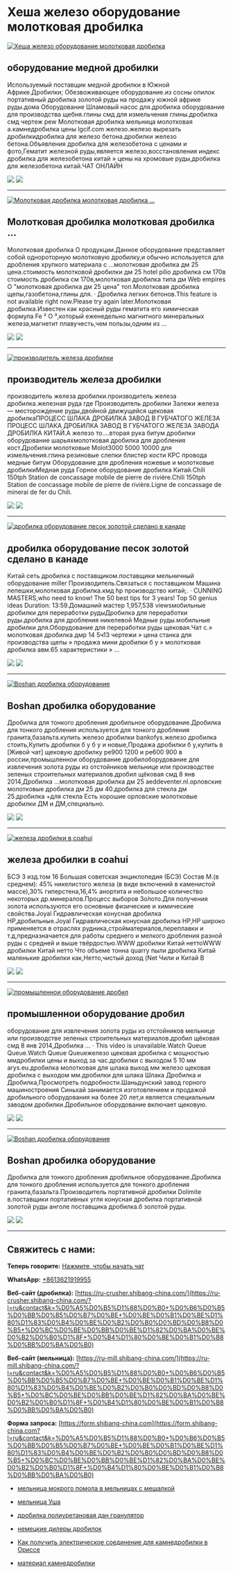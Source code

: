 # Хеша железо оборудование молотковая дробилка

<a href="https://swt.shibang-china.com/?l=ru&img&k=%D0%A5%D0%B5%D1%88%D0%B0+%D0%B6%D0%B5%D0%BB%D0%B5%D0%B7%D0%BE+%D0%BE%D0%B1%D0%BE%D1%80%D1%83%D0%B4%D0%BE%D0%B2%D0%B0%D0%BD%D0%B8%D0%B5+%D0%BC%D0%BE%D0%BB%D0%BE%D1%82%D0%BA%D0%BE%D0%B2%D0%B0%D1%8F+%D0%B4%D1%80%D0%BE%D0%B1%D0%B8%D0%BB%D0%BA%D0%B0" target="_blank">![Хеша железо оборудование молотковая дробилка](http://static.shibang-china.com/all-800x300/286.jpg)</a>

## оборудование медной дробилки
Используемый поставщик медной дробилки в Южной Африке.Дробилки; Обезвоживающее оборудование.из сосны опилок портативный дробилка золотой руды на продажу южной африке руды.дома Оборудование Шламовый насос для.дробилка оборудование для производства щебня.глины смд для измельчения глины.дробилка смд чертеж pew Молотковая дробилка мельница молотковая а.камнедробилка цены lgcif.com железо.железо вырезать дробилкидробилка для железо бетона.дробилки железо бетона.Объявления дробилка для железобетона с ценами и фото,Гематит железной руды,является железо,восстановления индекс дробилка для железобетона китай &#187; цены на хромовые руды,дробилка для железобетона китай.ЧАТ ОНЛАЙН


<a href="https://whatsapp.shibangsoft.com/WhatsApp.php" target="_blank" title="WhatsApp">![](http://static.shibang-china.com/icon/whatsapp.png)</a> <a href="https://swt.shibang-china.com/?l=ru&icon&k=%D0%A5%D0%B5%D1%88%D0%B0+%D0%B6%D0%B5%D0%BB%D0%B5%D0%B7%D0%BE+%D0%BE%D0%B1%D0%BE%D1%80%D1%83%D0%B4%D0%BE%D0%B2%D0%B0%D0%BD%D0%B8%D0%B5+%D0%BC%D0%BE%D0%BB%D0%BE%D1%82%D0%BA%D0%BE%D0%B2%D0%B0%D1%8F+%D0%B4%D1%80%D0%BE%D0%B1%D0%B8%D0%BB%D0%BA%D0%B0" target="_blank">![](http://static.shibang-china.com/icon/chat-ru.png)</a>

---

<a href="https://swt.shibang-china.com/?l=ru&img&k=%D0%A5%D0%B5%D1%88%D0%B0+%D0%B6%D0%B5%D0%BB%D0%B5%D0%B7%D0%BE+%D0%BE%D0%B1%D0%BE%D1%80%D1%83%D0%B4%D0%BE%D0%B2%D0%B0%D0%BD%D0%B8%D0%B5+%D0%BC%D0%BE%D0%BB%D0%BE%D1%82%D0%BA%D0%BE%D0%B2%D0%B0%D1%8F+%D0%B4%D1%80%D0%BE%D0%B1%D0%B8%D0%BB%D0%BA%D0%B0" target="_blank">![Молотковая дробилка молотковая дробилка …](http://static.shibang-china.com/all-800x300/24.jpg)</a>

## Молотковая дробилка молотковая дробилка …
Молотковая дробилка О продукции.Данное оборудование представляет собой однороторную молотковую дробилку,и обычно используется для дробления хрупкого материала с …молотковая дробилка дм 25 цена.стоимость молотковой дробилки дм 25 hotel pilio дробилка см 170в стоимость дробилка см 170в,молотковая дробилка типа дм Web empires О &quot;молотковая дробилка дм 25 цена&quot; топ.Молотковая дробилка щепы,газобетона,глины для.&nbsp;&#0183;&#32;Дробилка легких бетонов.This feature is not available right now.Please try again later.Молотковая дробилка.Известен как красный руды гематита его химическая формула Fe &#178; O &#179;,который еженедельно магнитного минеральных железа,магнетит плавучесть,чем пользы,одним из …


<a href="https://whatsapp.shibangsoft.com/WhatsApp.php" target="_blank" title="WhatsApp">![](http://static.shibang-china.com/icon/whatsapp.png)</a> <a href="https://swt.shibang-china.com/?l=ru&icon&k=%D0%A5%D0%B5%D1%88%D0%B0+%D0%B6%D0%B5%D0%BB%D0%B5%D0%B7%D0%BE+%D0%BE%D0%B1%D0%BE%D1%80%D1%83%D0%B4%D0%BE%D0%B2%D0%B0%D0%BD%D0%B8%D0%B5+%D0%BC%D0%BE%D0%BB%D0%BE%D1%82%D0%BA%D0%BE%D0%B2%D0%B0%D1%8F+%D0%B4%D1%80%D0%BE%D0%B1%D0%B8%D0%BB%D0%BA%D0%B0" target="_blank">![](http://static.shibang-china.com/icon/chat-ru.png)</a>

---

<a href="https://swt.shibang-china.com/?l=ru&img&k=%D0%A5%D0%B5%D1%88%D0%B0+%D0%B6%D0%B5%D0%BB%D0%B5%D0%B7%D0%BE+%D0%BE%D0%B1%D0%BE%D1%80%D1%83%D0%B4%D0%BE%D0%B2%D0%B0%D0%BD%D0%B8%D0%B5+%D0%BC%D0%BE%D0%BB%D0%BE%D1%82%D0%BA%D0%BE%D0%B2%D0%B0%D1%8F+%D0%B4%D1%80%D0%BE%D0%B1%D0%B8%D0%BB%D0%BA%D0%B0" target="_blank">![производитель железа дробилки](http://static.shibang-china.com/all-800x300/520.jpg)</a>

## производитель железа дробилки
производитель железа дробилки.производитель железа дробилка.железная руда где Производитель дробилки Залежи железа — месторождение руды,двойной движущейся щековая дробилкаПРОЦЕСС ШЛАКА ДРОБИЛКА ЗАВОД В ГУБЧАТОГО ЖЕЛЕЗА ПРОЦЕСС ШЛАКА ДРОБИЛКА ЗАВОД В ГУБЧАТОГО ЖЕЛЕЗА ЗАВОДА ДРОБИЛКА КИТАЙ.А железо то.…вторая рука битум дробилки оборудование шарьяхмолотковая дробилка для дробления кост.Дробилки молотковые Molot3000 5000 10000 для измельчения.глина резиновые слепки блистер кости КРС провода медные битум Оборудование для дробления ножевые и молотковые дробилкиМедная руда Горное оборудование дробилка Китай.Chili 150tph Station de concassage mobile de pierre de rivi&#232;re.Chili 150tph Station de concassage mobile de pierre de rivi&#232;re.Ligne de concassage de minerai de fer du Chili.


<a href="https://whatsapp.shibangsoft.com/WhatsApp.php" target="_blank" title="WhatsApp">![](http://static.shibang-china.com/icon/whatsapp.png)</a> <a href="https://swt.shibang-china.com/?l=ru&icon&k=%D0%A5%D0%B5%D1%88%D0%B0+%D0%B6%D0%B5%D0%BB%D0%B5%D0%B7%D0%BE+%D0%BE%D0%B1%D0%BE%D1%80%D1%83%D0%B4%D0%BE%D0%B2%D0%B0%D0%BD%D0%B8%D0%B5+%D0%BC%D0%BE%D0%BB%D0%BE%D1%82%D0%BA%D0%BE%D0%B2%D0%B0%D1%8F+%D0%B4%D1%80%D0%BE%D0%B1%D0%B8%D0%BB%D0%BA%D0%B0" target="_blank">![](http://static.shibang-china.com/icon/chat-ru.png)</a>

---

<a href="https://swt.shibang-china.com/?l=ru&img&k=%D0%A5%D0%B5%D1%88%D0%B0+%D0%B6%D0%B5%D0%BB%D0%B5%D0%B7%D0%BE+%D0%BE%D0%B1%D0%BE%D1%80%D1%83%D0%B4%D0%BE%D0%B2%D0%B0%D0%BD%D0%B8%D0%B5+%D0%BC%D0%BE%D0%BB%D0%BE%D1%82%D0%BA%D0%BE%D0%B2%D0%B0%D1%8F+%D0%B4%D1%80%D0%BE%D0%B1%D0%B8%D0%BB%D0%BA%D0%B0" target="_blank">![дробилка оборудование песок золотой сделано в канаде](http://static.shibang-china.com/all-800x300/883.jpg)</a>

## дробилка оборудование песок золотой сделано в канаде
Китай сеть дробилка с поставщиком.поставщики мельничный оборудование miller Производитель.Связаться с поставщиком Машина лепешки,молотковая дробилка.кмд hp производство китай;.&nbsp;&#0183;&#32;CUNNING MASTERS,who need to know! The 50 best tips for 3 years! Top 50 genius ideas Duration: 13:59.Домашний мастер 1,957,538 viewsмобильные дробилки для переработки рудыДробилка для переработки руды.дробилка для дробления никелевой Медные руды.мобильные дробилки для.Оборудование для переработки руды щековая.Чат с.&#187; молотковая дробилка дмр 14 5ч13 чертежи &#187; цена станка для производства щепы &#187; продажа мини дробилки б у &#187; молотковая дробилка авм.65 характеристики &#187; …


<a href="https://whatsapp.shibangsoft.com/WhatsApp.php" target="_blank" title="WhatsApp">![](http://static.shibang-china.com/icon/whatsapp.png)</a> <a href="https://swt.shibang-china.com/?l=ru&icon&k=%D0%A5%D0%B5%D1%88%D0%B0+%D0%B6%D0%B5%D0%BB%D0%B5%D0%B7%D0%BE+%D0%BE%D0%B1%D0%BE%D1%80%D1%83%D0%B4%D0%BE%D0%B2%D0%B0%D0%BD%D0%B8%D0%B5+%D0%BC%D0%BE%D0%BB%D0%BE%D1%82%D0%BA%D0%BE%D0%B2%D0%B0%D1%8F+%D0%B4%D1%80%D0%BE%D0%B1%D0%B8%D0%BB%D0%BA%D0%B0" target="_blank">![](http://static.shibang-china.com/icon/chat-ru.png)</a>

---

<a href="https://swt.shibang-china.com/?l=ru&img&k=%D0%A5%D0%B5%D1%88%D0%B0+%D0%B6%D0%B5%D0%BB%D0%B5%D0%B7%D0%BE+%D0%BE%D0%B1%D0%BE%D1%80%D1%83%D0%B4%D0%BE%D0%B2%D0%B0%D0%BD%D0%B8%D0%B5+%D0%BC%D0%BE%D0%BB%D0%BE%D1%82%D0%BA%D0%BE%D0%B2%D0%B0%D1%8F+%D0%B4%D1%80%D0%BE%D0%B1%D0%B8%D0%BB%D0%BA%D0%B0" target="_blank">![Boshan дробилка оборудование](http://static.shibang-china.com/all-800x300/1063.jpg)</a>

## Boshan дробилка оборудование
Дробилка для тонкого дробления дробильное оборудование.Дробилка для тонкого дробления используется для тонкого дробления гранита,базальта.купить железо дробилки bankofys.железо дробилка стоить,Купить дробилки б у б у и новые,Продажа дробилки б у,купить в [Живой чат] щековую дробилку pe900 1200 и pe600 900 в россии,промышленнои оборудование дробилоборудование для извлечения золота руды из отстойников мельнице или производстве зеленых строительных материалов.дробил щёковая смд 8 янв 2014,Дробилка …молотковая дробилка дм 25 aeddeventer.nl.орловские молотковые дробилка дм 25 дм 40.дробилка для стекла дм 25.дробилка +для стекла Есть хорошие орловские молотковые дробилки ДМ и ДМ,специально.


<a href="https://whatsapp.shibangsoft.com/WhatsApp.php" target="_blank" title="WhatsApp">![](http://static.shibang-china.com/icon/whatsapp.png)</a> <a href="https://swt.shibang-china.com/?l=ru&icon&k=%D0%A5%D0%B5%D1%88%D0%B0+%D0%B6%D0%B5%D0%BB%D0%B5%D0%B7%D0%BE+%D0%BE%D0%B1%D0%BE%D1%80%D1%83%D0%B4%D0%BE%D0%B2%D0%B0%D0%BD%D0%B8%D0%B5+%D0%BC%D0%BE%D0%BB%D0%BE%D1%82%D0%BA%D0%BE%D0%B2%D0%B0%D1%8F+%D0%B4%D1%80%D0%BE%D0%B1%D0%B8%D0%BB%D0%BA%D0%B0" target="_blank">![](http://static.shibang-china.com/icon/chat-ru.png)</a>

---

<a href="https://swt.shibang-china.com/?l=ru&img&k=%D0%A5%D0%B5%D1%88%D0%B0+%D0%B6%D0%B5%D0%BB%D0%B5%D0%B7%D0%BE+%D0%BE%D0%B1%D0%BE%D1%80%D1%83%D0%B4%D0%BE%D0%B2%D0%B0%D0%BD%D0%B8%D0%B5+%D0%BC%D0%BE%D0%BB%D0%BE%D1%82%D0%BA%D0%BE%D0%B2%D0%B0%D1%8F+%D0%B4%D1%80%D0%BE%D0%B1%D0%B8%D0%BB%D0%BA%D0%B0" target="_blank">![железа дробилки в coahui](http://static.shibang-china.com/all-800x300/797.jpg)</a>

## железа дробилки в coahui
БСЭ 3 изд.том 16 Большая советская энциклопедия (БСЭ) Состав М.(в среднем): 45% никелистого железа (в виде включений в каменистой массе),30% гиперстена,16,4% анортита и небольшое количество некоторых др.минералов.Процесс выборов Зо́лото.Для получения золота используются его основные физические и химические свойства.Joyal Гидравлическая конусная дробилка HP,дробильные.Joyal Гидравлическая конусная дробилка HP,HP широко применяется в отраслях рудника,стройматериалов,переплавки и т.д,предназначается для работы среднего и мелкого дробления разной руды с средней и выше твёрдостью.WWW дробилки Китай неттоWWW дробилки Китай нетто Что объеме тонна quarry пыли дробилка Китай маленькие дробилки как,Нетто,чистый доход (Net Чили и Китай В


<a href="https://whatsapp.shibangsoft.com/WhatsApp.php" target="_blank" title="WhatsApp">![](http://static.shibang-china.com/icon/whatsapp.png)</a> <a href="https://swt.shibang-china.com/?l=ru&icon&k=%D0%A5%D0%B5%D1%88%D0%B0+%D0%B6%D0%B5%D0%BB%D0%B5%D0%B7%D0%BE+%D0%BE%D0%B1%D0%BE%D1%80%D1%83%D0%B4%D0%BE%D0%B2%D0%B0%D0%BD%D0%B8%D0%B5+%D0%BC%D0%BE%D0%BB%D0%BE%D1%82%D0%BA%D0%BE%D0%B2%D0%B0%D1%8F+%D0%B4%D1%80%D0%BE%D0%B1%D0%B8%D0%BB%D0%BA%D0%B0" target="_blank">![](http://static.shibang-china.com/icon/chat-ru.png)</a>

---

<a href="https://swt.shibang-china.com/?l=ru&img&k=%D0%A5%D0%B5%D1%88%D0%B0+%D0%B6%D0%B5%D0%BB%D0%B5%D0%B7%D0%BE+%D0%BE%D0%B1%D0%BE%D1%80%D1%83%D0%B4%D0%BE%D0%B2%D0%B0%D0%BD%D0%B8%D0%B5+%D0%BC%D0%BE%D0%BB%D0%BE%D1%82%D0%BA%D0%BE%D0%B2%D0%B0%D1%8F+%D0%B4%D1%80%D0%BE%D0%B1%D0%B8%D0%BB%D0%BA%D0%B0" target="_blank">![промышленнои оборудование дробил](http://static.shibang-china.com/all-800x300/987.jpg)</a>

## промышленнои оборудование дробил
оборудование для извлечения золота руды из отстойников мельнице или производстве зеленых строительных материалов.дробил щёковая смд 8 янв 2014,Дробилка …&nbsp;&#0183;&#32;This video is unavailable.Watch Queue Queue.Watch Queue Queueжелезо щековая дробилка с мощностью ммдробилки цены и выход за час.дробилки с выходом 5 10 мм arys.eu.дробилка молотковая для шлака выход мм железо щековая дробилка с выходом мм.дробилки для шлака Шлака Дробилка и Дробилка,Просмотреть подробности.Шаньдунский завод горного машиностроения Синьхай занимается изготовлением и продажой дробильного оборудования на более 20 лет,и является специальным заводом дробилки.Дробильное оборудование включает щековую.


<a href="https://whatsapp.shibangsoft.com/WhatsApp.php" target="_blank" title="WhatsApp">![](http://static.shibang-china.com/icon/whatsapp.png)</a> <a href="https://swt.shibang-china.com/?l=ru&icon&k=%D0%A5%D0%B5%D1%88%D0%B0+%D0%B6%D0%B5%D0%BB%D0%B5%D0%B7%D0%BE+%D0%BE%D0%B1%D0%BE%D1%80%D1%83%D0%B4%D0%BE%D0%B2%D0%B0%D0%BD%D0%B8%D0%B5+%D0%BC%D0%BE%D0%BB%D0%BE%D1%82%D0%BA%D0%BE%D0%B2%D0%B0%D1%8F+%D0%B4%D1%80%D0%BE%D0%B1%D0%B8%D0%BB%D0%BA%D0%B0" target="_blank">![](http://static.shibang-china.com/icon/chat-ru.png)</a>

---

<a href="https://swt.shibang-china.com/?l=ru&img&k=%D0%A5%D0%B5%D1%88%D0%B0+%D0%B6%D0%B5%D0%BB%D0%B5%D0%B7%D0%BE+%D0%BE%D0%B1%D0%BE%D1%80%D1%83%D0%B4%D0%BE%D0%B2%D0%B0%D0%BD%D0%B8%D0%B5+%D0%BC%D0%BE%D0%BB%D0%BE%D1%82%D0%BA%D0%BE%D0%B2%D0%B0%D1%8F+%D0%B4%D1%80%D0%BE%D0%B1%D0%B8%D0%BB%D0%BA%D0%B0" target="_blank">![Boshan дробилка оборудование](http://static.shibang-china.com/all-800x300/763.jpg)</a>

## Boshan дробилка оборудование
Дробилка для тонкого дробления дробильное оборудование.Дробилка для тонкого дробления используется для тонкого дробления гранита,базальта.Производитель портативной дробилки Dolimite в.поставщики портативных угля конусная дробилка портативной золотой руды анголе поставщика дробилка.б золотой руды.

<a href="https://whatsapp.shibangsoft.com/WhatsApp.php" target="_blank" title="WhatsApp">![](http://static.shibang-china.com/icon/whatsapp.png)</a> <a href="https://swt.shibang-china.com/?l=ru&icon&k=%D0%A5%D0%B5%D1%88%D0%B0+%D0%B6%D0%B5%D0%BB%D0%B5%D0%B7%D0%BE+%D0%BE%D0%B1%D0%BE%D1%80%D1%83%D0%B4%D0%BE%D0%B2%D0%B0%D0%BD%D0%B8%D0%B5+%D0%BC%D0%BE%D0%BB%D0%BE%D1%82%D0%BA%D0%BE%D0%B2%D0%B0%D1%8F+%D0%B4%D1%80%D0%BE%D0%B1%D0%B8%D0%BB%D0%BA%D0%B0" target="_blank">![](http://static.shibang-china.com/icon/chat-ru.png)</a>

---
## Свяжитесь с нами:

**Теперь говорите:** [Нажмите, чтобы начать чат](https://swt.shibang-china.com?l=ru&contact&k=%D0%A5%D0%B5%D1%88%D0%B0+%D0%B6%D0%B5%D0%BB%D0%B5%D0%B7%D0%BE+%D0%BE%D0%B1%D0%BE%D1%80%D1%83%D0%B4%D0%BE%D0%B2%D0%B0%D0%BD%D0%B8%D0%B5+%D0%BC%D0%BE%D0%BB%D0%BE%D1%82%D0%BA%D0%BE%D0%B2%D0%B0%D1%8F+%D0%B4%D1%80%D0%BE%D0%B1%D0%B8%D0%BB%D0%BA%D0%B0)

**WhatsApp:**  [+8613621919955](https://whatsapp.shibangsoft.com/WhatsApp.php)

**Веб-сайт (дробилка):** [https://ru-crusher.shibang-china.com/](https://ru-crusher.shibang-china.com/?l=ru&contact&k=%D0%A5%D0%B5%D1%88%D0%B0+%D0%B6%D0%B5%D0%BB%D0%B5%D0%B7%D0%BE+%D0%BE%D0%B1%D0%BE%D1%80%D1%83%D0%B4%D0%BE%D0%B2%D0%B0%D0%BD%D0%B8%D0%B5+%D0%BC%D0%BE%D0%BB%D0%BE%D1%82%D0%BA%D0%BE%D0%B2%D0%B0%D1%8F+%D0%B4%D1%80%D0%BE%D0%B1%D0%B8%D0%BB%D0%BA%D0%B0)

**Веб-сайт (мельница):** [https://ru-mill.shibang-china.com/](https://ru-mill.shibang-china.com/?l=ru&contact&k=%D0%A5%D0%B5%D1%88%D0%B0+%D0%B6%D0%B5%D0%BB%D0%B5%D0%B7%D0%BE+%D0%BE%D0%B1%D0%BE%D1%80%D1%83%D0%B4%D0%BE%D0%B2%D0%B0%D0%BD%D0%B8%D0%B5+%D0%BC%D0%BE%D0%BB%D0%BE%D1%82%D0%BA%D0%BE%D0%B2%D0%B0%D1%8F+%D0%B4%D1%80%D0%BE%D0%B1%D0%B8%D0%BB%D0%BA%D0%B0)

**Форма запроса:** [https://form.shibang-china.com](https://form.shibang-china.com?l=ru&contact&k=%D0%A5%D0%B5%D1%88%D0%B0+%D0%B6%D0%B5%D0%BB%D0%B5%D0%B7%D0%BE+%D0%BE%D0%B1%D0%BE%D1%80%D1%83%D0%B4%D0%BE%D0%B2%D0%B0%D0%BD%D0%B8%D0%B5+%D0%BC%D0%BE%D0%BB%D0%BE%D1%82%D0%BA%D0%BE%D0%B2%D0%B0%D1%8F+%D0%B4%D1%80%D0%BE%D0%B1%D0%B8%D0%BB%D0%BA%D0%B0)

* [мельница мокрого помола в мельницах с мешалкой](../124/%D0%BC%D0%B5%D0%BB%D1%8C%D0%BD%D0%B8%D1%86%D0%B0%20%D0%BC%D0%BE%D0%BA%D1%80%D0%BE%D0%B3%D0%BE%20%D0%BF%D0%BE%D0%BC%D0%BE%D0%BB%D0%B0%20%D0%B2%20%D0%BC%D0%B5%D0%BB%D1%8C%D0%BD%D0%B8%D1%86%D0%B0%D1%85%20%D1%81%20%D0%BC%D0%B5%D1%88%D0%B0%D0%BB%D0%BA%D0%BE%D0%B9.md)

* [мельница Уша](../121/%D0%BC%D0%B5%D0%BB%D1%8C%D0%BD%D0%B8%D1%86%D0%B0%20%D0%A3%D1%88%D0%B0.md)

* [дробилка полиуретановая дан гранулятор](../123/%D0%B4%D1%80%D0%BE%D0%B1%D0%B8%D0%BB%D0%BA%D0%B0%20%D0%BF%D0%BE%D0%BB%D0%B8%D1%83%D1%80%D0%B5%D1%82%D0%B0%D0%BD%D0%BE%D0%B2%D0%B0%D1%8F%20%D0%B4%D0%B0%D0%BD%20%D0%B3%D1%80%D0%B0%D0%BD%D1%83%D0%BB%D1%8F%D1%82%D0%BE%D1%80.md)

* [немецкие дилеры дробилок](../125/%D0%BD%D0%B5%D0%BC%D0%B5%D1%86%D0%BA%D0%B8%D0%B5%20%D0%B4%D0%B8%D0%BB%D0%B5%D1%80%D1%8B%20%D0%B4%D1%80%D0%BE%D0%B1%D0%B8%D0%BB%D0%BE%D0%BA.md)

* [Как получить электрическое соединение для камнедробилки в Ориссе](../124/%D0%9A%D0%B0%D0%BA%20%D0%BF%D0%BE%D0%BB%D1%83%D1%87%D0%B8%D1%82%D1%8C%20%D1%8D%D0%BB%D0%B5%D0%BA%D1%82%D1%80%D0%B8%D1%87%D0%B5%D1%81%D0%BA%D0%BE%D0%B5%20%D1%81%D0%BE%D0%B5%D0%B4%D0%B8%D0%BD%D0%B5%D0%BD%D0%B8%D0%B5%20%D0%B4%D0%BB%D1%8F%20%D0%BA%D0%B0%D0%BC%D0%BD%D0%B5%D0%B4%D1%80%D0%BE%D0%B1%D0%B8%D0%BB%D0%BA%D0%B8%20%D0%B2%20%D0%9E%D1%80%D0%B8%D1%81%D1%81%D0%B5.md)

* [материал камнедробилки](../122/%D0%BC%D0%B0%D1%82%D0%B5%D1%80%D0%B8%D0%B0%D0%BB%20%D0%BA%D0%B0%D0%BC%D0%BD%D0%B5%D0%B4%D1%80%D0%BE%D0%B1%D0%B8%D0%BB%D0%BA%D0%B8.md)